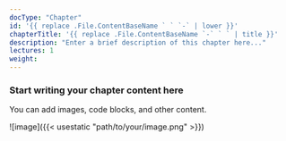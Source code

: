 ```yaml
---
docType: "Chapter"
id: '{{ replace .File.ContentBaseName ` ` `-` | lower }}'
chapterTitle: '{{ replace .File.ContentBaseName `-` ` ` | title }}'
description: "Enter a brief description of this chapter here..."
lectures: 1
weight: 
---
```


### Start writing your chapter content here

You can add images, code blocks, and other content.

![image]({{< usestatic "path/to/your/image.png" >}})